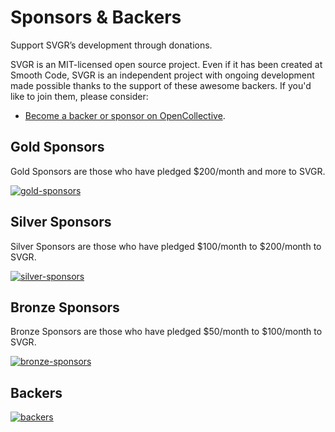# Sponsors & Backers

<p class="description">Support SVGR’s development through donations.</p>

SVGR is an MIT-licensed open source project. Even if it has been created at Smooth Code, SVGR is an independent project with ongoing development made possible thanks to the support of these awesome backers. If you'd like to join them, please consider:

- [Become a backer or sponsor on OpenCollective](https://opencollective.com/svgr).

## Gold Sponsors

Gold Sponsors are those who have pledged $200/month and more to SVGR.

[![gold-sponsors](https://opencollective.com/svgr/tiers/gold-sponsors.svg?avatarHeight=120&width=600)](https://opencollective.com/svgr/donate)

## Silver Sponsors

Silver Sponsors are those who have pledged $100/month to $200/month to SVGR.

[![silver-sponsors](https://opencollective.com/svgr/tiers/silver-sponsors.svg?avatarHeight=120&width=600)](https://opencollective.com/svgr/donate)

## Bronze Sponsors

Bronze Sponsors are those who have pledged $50/month to $100/month to SVGR.

[![bronze-sponsors](https://opencollective.com/svgr/tiers/bronze-sponsors.svg?avatarHeight=80&width=600)](https://opencollective.com/svgr/donate)

## Backers

[![backers](https://opencollective.com/svgr/tiers/backer.svg?avatarHeight=50&width=600)](https://opencollective.com/svgr/donate)
